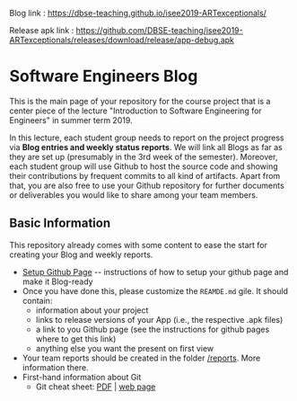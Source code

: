  Blog link : https://dbse-teaching.github.io/isee2019-ARTexceptionals/
 
 Release apk link : https://github.com/DBSE-teaching/isee2019-ARTexceptionals/releases/download/release/app-debug.apk
 
# Software Engineers Blog

This is the main page of your repository for the course project that is a center piece of the lecture "Introduction to Software Engineering for Engineers" in summer term 2019.

In this lecture, each student group needs to report on the project progress via **Blog entries and weekly status reports**. 
We will link all Blogs as far as they are set up (presumably in the 3rd week of the semester).
Moreover, each student group will use Github to host the source code and showing their contributions by frequent commits to all kind of artifacts.
Apart from that, you are also free to use your Github repository for further documents or deliverables you would like to share among your team members.


## Basic Information
This repository already comes with some content to ease the start for creating your Blog and weekly reports.

* [Setup Github Page](./setupPage.md) -- instructions of how to setup your github page and make it Blog-ready
* Once you have done this, please customize the `REAMDE.md` gile. It should contain:
    * information about your project
    * links to release versions of your App (i.e., the respective .apk files)
    * a link to you Github page (see the instructions for github pages where to get this link)
    * anything else you want the present on first view
* Your team reports should be created in the folder [/reports](./reports). More information there.
* First-hand information about Git
    * Git cheat sheet: [PDF](http://rogerdudler.github.io/git-guide/files/git_cheat_sheet.pdf) | [web page](http://rogerdudler.github.io/git-guide)

